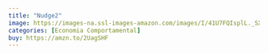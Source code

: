 ```yaml
---
title: "Nudge2"
image: https://images-na.ssl-images-amazon.com/images/I/41U7FQIsplL._SX324_BO1,204,203,200_.jpg
categories: [Economia Comportamental]
buy: https://amzn.to/2UagSHF
---
```


